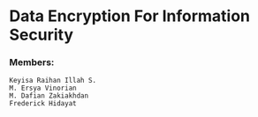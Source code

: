 # Data Encryption For Information Security

### Members:

    Keyisa Raihan Illah S.
    M. Ersya Vinorian
    M. Dafian Zakiakhdan
    Frederick Hidayat
